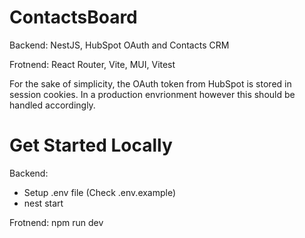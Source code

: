 # ContactsBoard 
Backend: NestJS, HubSpot OAuth and Contacts CRM

Frotnend: React Router, Vite, MUI, Vitest

For the sake of simplicity, the OAuth token from HubSpot is stored in session cookies. In a production envrionment however this should be handled accordingly.

# Get Started Locally
Backend: 
- Setup .env file (Check .env.example)
- nest start

Frotnend: npm run dev

